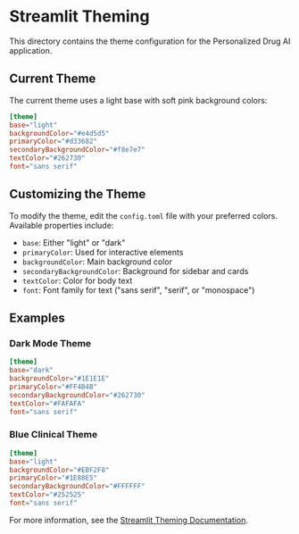 # Streamlit Theming

This directory contains the theme configuration for the Personalized Drug AI application.

## Current Theme

The current theme uses a light base with soft pink background colors:

```toml
[theme]
base="light"
backgroundColor="#e4d5d5"
primaryColor="#d33682"
secondaryBackgroundColor="#f8e7e7"
textColor="#262730"
font="sans serif"
```

## Customizing the Theme

To modify the theme, edit the `config.toml` file with your preferred colors. Available properties include:

- `base`: Either "light" or "dark"
- `primaryColor`: Used for interactive elements
- `backgroundColor`: Main background color
- `secondaryBackgroundColor`: Background for sidebar and cards
- `textColor`: Color for body text
- `font`: Font family for text ("sans serif", "serif", or "monospace")

## Examples

### Dark Mode Theme
```toml
[theme]
base="dark"
backgroundColor="#1E1E1E"
primaryColor="#FF4B4B"
secondaryBackgroundColor="#262730"
textColor="#FAFAFA"
font="sans serif"
```

### Blue Clinical Theme
```toml
[theme]
base="light"
backgroundColor="#EBF2F8"
primaryColor="#1E88E5"
secondaryBackgroundColor="#FFFFFF"
textColor="#252525"
font="sans serif"
```

For more information, see the [Streamlit Theming Documentation](https://docs.streamlit.io/library/advanced-features/theming). 